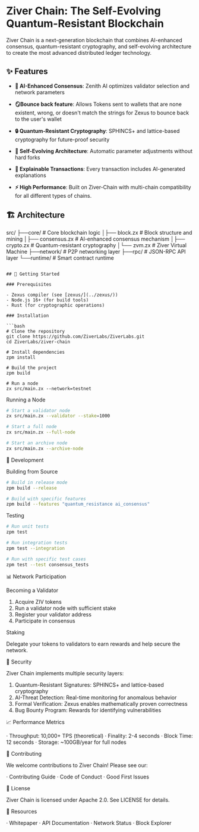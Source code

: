# Ziver Chain: The Self-Evolving Quantum-Resistant Blockchain

Ziver Chain is a next-generation blockchain that combines AI-enhanced consensus, quantum-resistant cryptography, and self-evolving architecture to create the most advanced distributed ledger technology.

## ✨ Features

- **🤖 AI-Enhanced Consensus**: Zenith AI optimizes validator selection and network parameters

- **🪞Bounce back feature**: Allows Tokens sent to wallets that are none existent, wrong, or doesn't match the strings for Zexus to bounce back to the user's wallet

- **🔒 Quantum-Resistant Cryptography**: SPHINCS+ and lattice-based cryptography for future-proof security

- **🔄 Self-Evolving Architecture**: Automatic parameter adjustments without hard forks

- **📖 Explainable Transactions**: Every transaction includes AI-generated explanations

- **⚡ High Performance**: Built on Ziver-Chain with multi-chain compatibility for all different types of chains.

## 🏗️ Architecture

src/
├──core/                 # Core blockchain logic
│├── block.zx         # Block structure and mining
│├── consensus.zx     # AI-enhanced consensus mechanism
│├── crypto.zx        # Quantum-resistant cryptography
│└── zvm.zx           # Ziver Virtual Machine
├──network/             # P2P networking layer
├──rpc/                 # JSON-RPC API layer
└──runtime/             # Smart contract runtime

```

## 🚀 Getting Started

### Prerequisites

- Zexus compiler (see [zexus/](../zexus/))
- Node.js 16+ (for build tools)
- Rust (for cryptographic operations)

### Installation

```bash
# Clone the repository
git clone https://github.com/ZiverLabs/ZiverLabs.git
cd ZiverLabs/ziver-chain

# Install dependencies
zpm install

# Build the project
zpm build

# Run a node
zx src/main.zx --network=testnet
```

Running a Node

```bash
# Start a validator node
zx src/main.zx --validator --stake=1000

# Start a full node
zx src/main.zx --full-node

# Start an archive node
zx src/main.zx --archive-node
```

🔧 Development

Building from Source

```bash
# Build in release mode
zpm build --release

# Build with specific features
zpm build --features "quantum_resistance ai_consensus"
```

Testing

```bash
# Run unit tests
zpm test

# Run integration tests
zpm test --integration

# Run with specific test cases
zpm test --test consensus_tests
```

📊 Network Participation

Becoming a Validator

1. Acquire ZIV tokens
2. Run a validator node with sufficient stake
3. Register your validator address
4. Participate in consensus

Staking

Delegate your tokens to validators to earn rewards and help secure the network.

🔐 Security

Ziver Chain implements multiple security layers:

1. Quantum-Resistant Signatures: SPHINCS+ and lattice-based cryptography
2. AI-Threat Detection: Real-time monitoring for anomalous behavior
3. Formal Verification: Zexus enables mathematically proven correctness
4. Bug Bounty Program: Rewards for identifying vulnerabilities

📈 Performance Metrics

· Throughput: 10,000+ TPS (theoretical)
· Finality: 2-4 seconds
· Block Time: 12 seconds
· Storage: ~100GB/year for full nodes

🤝 Contributing

We welcome contributions to Ziver Chain! Please see our:

· Contributing Guide
· Code of Conduct
· Good First Issues

📄 License

Ziver Chain is licensed under Apache 2.0. See LICENSE for details.

🔗 Resources

· Whitepaper
· API Documentation
· Network Status
· Block Explorer


